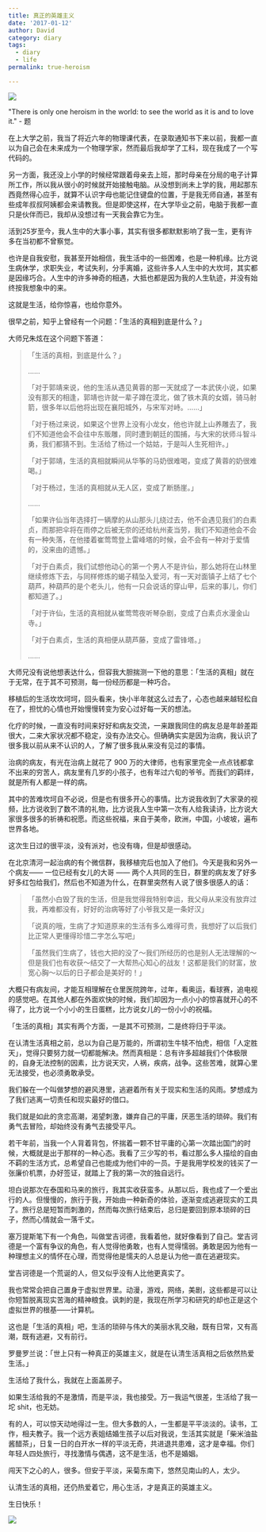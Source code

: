 ```yaml
---
title: 真正的英雄主义
date: '2017-01-12'
author: David
category: diary
tags:
  - diary
  - life
permalink: true-heroism

---
```


![](/images/wp_weixin_public/真正的英雄主义Q版.jpg)

"There is only one heroism in the world: to see the world as it is and to love it."  - 题

<!-- more -->

在上大学之前，我当了将近六年的物理课代表，在录取通知书下来以前，我都一直以为自己会在未来成为一个物理学家，然而最后我却学了工科，现在我成了一个写代码的。

另一方面，我还没上小学的时候经常跟着母亲去上班，那时母亲在分局的电子计算所工作，所以我从很小的时候就开始接触电脑。从没想到尚未上学的我，用起那东西竟然得心应手，就算不认识字母也能记住键盘的位置，于是我无师自通，甚至有些成年叔叔阿姨都会来请教我。但是即使这样，在大学毕业之前，电脑于我都一直只是伙伴而已，我却从没想过有一天我会靠它为生。

活到25岁至今，我人生中的大事小事，其实有很多都默默影响了我一生，更有许多在当初都不曾察觉。

也许是自我安慰，我甚至开始相信，我生活中的一些困难，也是一种机缘。比方说生病休学，求职失业，考试失利，分手离婚，这些许多人人生中的大坎坷，其实都是因缘巧合。人生中的许多神奇的相遇，大抵也都是因为我的人生轨迹，并没有始终按我想象中的来。

这就是生活，给你惊喜，也给你意外。

很早之前，知乎上曾经有一个问题：「生活的真相到底是什么？」

大师兄朱炫在这个问题下答道：

> 「生活的真相，到底是什么？」
> 
> ……
> 
> 「对于郭靖来说，他的生活从遇见黄蓉的那一天就成了一本武侠小说，如果没有那天的相逢，郭靖也许就一辈子蹲在漠北，做了铁木真的女婿，骑马射箭，很多年以后他将出现在襄阳城外，与宋军对峙。……」
> 
> 「对于杨过来说，如果这个世界上没有小龙女，他也许就上山养雕去了，我们不知道他会不会往中东贩雕，同时遭到朝廷的围捕，与大宋的状师斗智斗勇，我们都猜不到。生活给了杨过一个姑姑，于是叫人生死相许。」
> 
> 「对于郭靖，生活的真相就瞬间从华筝的马奶很难喝，变成了黄蓉的奶很难喝。」
> 
> 「对于杨过，生活的真相就从无人区，变成了断肠崖。」
> 
> ……
> 
> 「如果许仙当年选择打一辆摩的从山那头儿绕过去，他不会遇见我们的白素贞，而那把伞将在雨停之后被无奈的还给杭州麦当劳，我们不知道他会不会有一种失落，在他搂着崔莺莺登上雷峰塔的时候，会不会有一种对于爱情的，没来由的遗憾。」
> 
> 「对于白素贞，我们试想他动心的第一个男人不是许仙，那么她将在山林里继续修炼下去，与同样修炼的蝎子精坠入爱河，有一天对面镇子上结了七个葫芦，种葫芦的是个老头儿，他有一只会说话的穿山甲，后来的事儿，你们都知道了。」
> 
> 「对于许仙，生活的真相就从崔莺莺夜听琴杂剧，变成了白素贞水漫金山寺。」
> 
> 「对于白素贞，生活的真相便从葫芦藤，变成了雷锋塔。」
> 
> ……

大师兄没有说他想表达什么，但容我大胆揣测一下他的意思：「生活的真相」就在于无常，在于其不可预测，每一份经历都是一种巧合。


移植后的生活坎坎坷坷，回头看来，快小半年就这么过去了，心态也越来越轻松自在了，担忧的心情也开始慢慢转变为安心过好每一天的想法。

化疗的时候，一直没有时间来好好和病友交流，一来跟我同住的病友总是年龄差距很大，二来大家状况都不稳定，没有办法交心。但确确实实是因为治病，我认识了很多我以前从来不认识的人，了解了很多我从来没有见过的事情。

治病的病友，有光在治病上就花了 900 万的大律师，也有家里完全一点点钱都拿不出来的穷苦人，病友里有几岁的小孩子，也有年过六旬的爷爷。而我们的羁绊，就是所有人都是一样的病。

其中的苦难坎坷自不必说，但是也有很多开心的事情。比方说我收到了大家录的视频，比方说收到了数不清的礼物，比方说我人生中第一次有人给我读诗，比方说大家很多很多的祈祷和祝愿。而这些祝福，来自于美帝，欧洲，中国，小坡坡，遍布世界各地。

这次生日过的很平淡，没有派对，也没有嗨，但是却很感动。

在北京清河一起治病的有个微信群，我移植完后也加入了他们。今天是我和另外一个病友—— 一位已经有女儿的大哥 —— 两个人共同的生日，群里的病友发了好多好多红包给我们，然后也不知道为什么，在群里突然有人说了很多很感人的话：

> 「虽然小白毁了我的生活，但是我觉得我特别幸运，我父母从来没有放弃过我，再难都没有，好好的治病等好了小爷我又是一条好汉」
> 
> 「说真的哦，生病了才知道原来的生活有多么难得可贵，我想好了以后我们比正常人更懂得珍惜二字怎么写吧」
> 
> 「虽然我们生病了，钱也大把的没了～我们所经历的也是别人无法理解的～但是我们也有收获～结交了一大帮热心知心的战友！这都是我们的财富，放宽心胸～以后的日子都会是美好的！」

大概只有病友间，才能互相理解在仓里医院跨年，过年，看奥运，看球赛，追电视的感觉吧。在其他人都在外面欢快的时候，我们却因为一点小小的惊喜就开心的不得了，比方说一个小小的生日蛋糕，比方说女儿的一份小小的祝福。


「生活的真相」其实有两个方面，一是其不可预测，二是终将归于平淡。

在认清生活真相之前，总以为自己是万能的，所谓初生牛犊不怕虎，相信「人定胜天」，觉得只要努力就一切都能解决。然而真相是：总有许多超越我们个体极限的，自身无法控制的因素，比方说天灾，人祸，疾病，战争。这些苦难，就算心里无法接受，也必须勇敢承受。

我们躲在一个叫做梦想的避风港里，逃避着所有关于现实和生活的风雨。梦想成为了我们逃离一切责任和现实最好的借口。

我们就是如此的贪恋高潮，渴望刺激，嫌弃自己的平庸，厌恶生活的琐碎。我们有勇气去冒险，却始终没有勇气去接受平凡。

若干年前，当我一个人背着背包，怀揣着一颗不甘平庸的心第一次踏出国门的时候，大概就是出于那样的一种心态。我看了三少写的书，看过那么多人描绘的自由不羁的生活方式，总希望自己也能成为他们中的一员。于是我用学校发的钱买了一张廉价机票，办好签证，就踏上了我的第一次的独自远行。

坦白说那次在泰国和马来的旅行，我其实收获蛮多。从那以后，我也成了一个爱出行的人。但慢慢的，旅行于我，开始由一种新奇的体验，逐渐变成逃避现实的工具了。旅行总是短暂而刺激的，然而每次旅行结束后，总归是要回到原本琐碎的日子，然而心情就会一落千丈。

塞万提斯笔下有一个角色，叫做堂吉诃德，我看着他，就好像看到了自己。堂吉诃德是一个富有争议的角色，有人觉得他勇敢，也有人觉得懦弱。勇敢是因为他有一种理想主义的情怀在心理，而觉得他是懦夫的人总是认为他一直在逃避现实。

堂吉诃德是一个荒诞的人，但又似乎没有人比他更真实了。

我也常常会把自己置身于虚拟世界里。动漫，游戏，网络，美剧，这些都是可以让你短暂脱离现实苦海的精神粮食。讽刺的是，我现在所学习和研究的却也正是这个虚拟世界的根基——计算机。

这也是「生活的真相」吧，生活的琐碎与伟大的美丽水乳交融，既有日常，又有高潮，既有逃避，又有前行。



罗曼罗兰说：「世上只有一种真正的英雄主义，就是在认清生活真相之后依然热爱生活。」

生活给了我什么，我就在上面盖房子。

如果生活给我的不是激情，而是平淡，我也接受。万一我运气很差，生活给了我一坨 shit，也无妨。

有的人，可以惊天动地得过一生。但大多数的人，一生都是平平淡淡的。读书，工作，相夫教子。我一个远方表姐结婚生孩子以后对我说，生活其实就是「柴米油盐酱醋茶」，日复一日的白开水一样的平淡无奇，共进退共患难，这才是幸福。你们年轻人四处旅行，寻找激情与偶遇，这不是生活，也不是婚姻。

闯天下之心的人，很多。但安于平淡，采菊东南下，悠然见南山的人，太少。

认清生活的真相，还仍热爱着它，用心生活，才是真正的英雄主义。

生日快乐！

![](/images/wp_weixin_public/Birthday_Cake.jpg)
